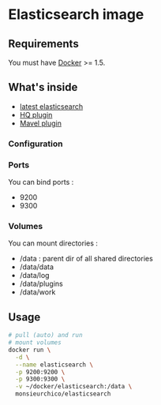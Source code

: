 # Elasticsearch image

## Requirements

You must have [Docker](https://www.docker.com/) >= 1.5.

## What's inside

* [latest elasticsearch](https://www.elastic.co/products/elasticsearch)
* [HQ plugin](https://github.com/royrusso/elasticsearch-HQ)
* [Mavel plugin](http://www.elastic.co/guide/en/marvel/current/_installation.html)

### Configuration

### Ports

You can bind ports :

* 9200
* 9300

### Volumes

You can mount directories :

* /data : parent dir of all shared directories
* /data/data
* /data/log
* /data/plugins
* /data/work

## Usage

```bash
# pull (auto) and run
# mount volumes
docker run \
  -d \
  --name elasticsearch \
  -p 9200:9200 \
  -p 9300:9300 \
  -v ~/docker/elasticsearch:/data \
  monsieurchico/elasticsearch
```